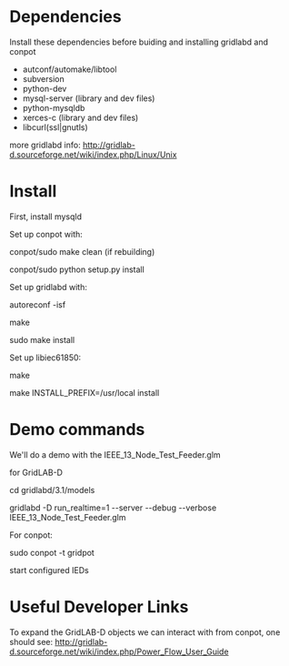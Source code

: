 # Dependencies
Install these dependencies before buiding and installing gridlabd and conpot

* autconf/automake/libtool
* subversion
* python-dev
* mysql-server   (library and dev files)
* python-mysqldb
* xerces-c       (library and dev files)
* libcurl(ssl|gnutls)

more gridlabd info: http://gridlab-d.sourceforge.net/wiki/index.php/Linux/Unix

# Install 

First, install mysqld

Set up conpot with:

conpot/sudo make clean (if rebuilding)

conpot/sudo python setup.py install

Set up gridlabd with:

autoreconf -isf

make

sudo make install

Set up libiec61850:

make

make INSTALL_PREFIX=/usr/local install

# Demo commands

We'll do a demo with the IEEE_13_Node_Test_Feeder.glm

for GridLAB-D 

cd gridlabd/3.1/models

gridlabd -D run_realtime=1 --server --debug --verbose IEEE_13_Node_Test_Feeder.glm 

For conpot:

sudo conpot -t gridpot

start configured IEDs

# Useful Developer Links

To expand the GridLAB-D objects we can interact with from conpot, one should see:
http://gridlab-d.sourceforge.net/wiki/index.php/Power_Flow_User_Guide

